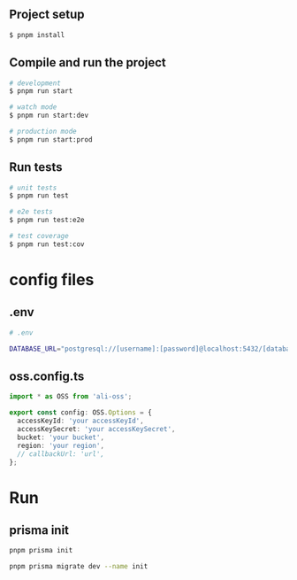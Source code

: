 ## Project setup

```bash
$ pnpm install
```

## Compile and run the project

```bash
# development
$ pnpm run start

# watch mode
$ pnpm run start:dev

# production mode
$ pnpm run start:prod
```

## Run tests

```bash
# unit tests
$ pnpm run test

# e2e tests
$ pnpm run test:e2e

# test coverage
$ pnpm run test:cov
```

# config files

## .env

```bash
# .env

DATABASE_URL="postgresql://[username]:[password]@localhost:5432/[databaseName]?schema=public"

```

## oss.config.ts

```ts
import * as OSS from 'ali-oss';

export const config: OSS.Options = {
  accessKeyId: 'your accessKeyId',
  accessKeySecret: 'your accessKeySecret',
  bucket: 'your bucket',
  region: 'your region',
  // callbackUrl: 'url',
};
```

# Run

## prisma init

```bash
pnpm prisma init

pnpm prisma migrate dev --name init
```
